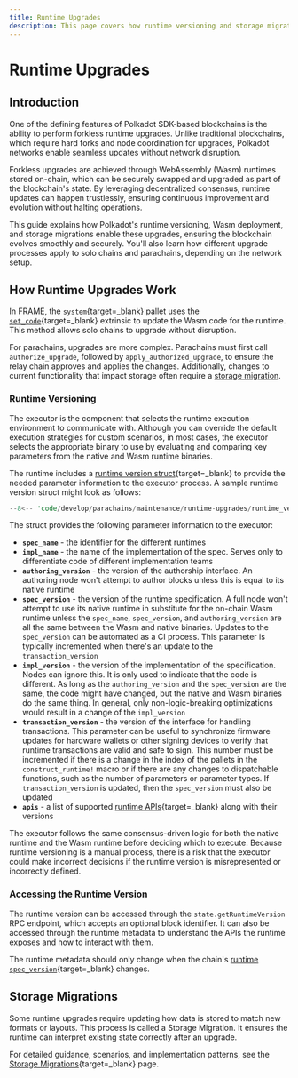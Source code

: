 ```yaml
---
title: Runtime Upgrades
description: This page covers how runtime versioning and storage migration support forkless upgrades for Polkadot SDK-based networks and how they factor into chain upgrades.
---
```


# Runtime Upgrades

## Introduction

One of the defining features of Polkadot SDK-based blockchains is the ability to perform forkless runtime upgrades. Unlike traditional blockchains, which require hard forks and node coordination for upgrades, Polkadot networks enable seamless updates without network disruption.

Forkless upgrades are achieved through WebAssembly (Wasm) runtimes stored on-chain, which can be securely swapped and upgraded as part of the blockchain's state. By leveraging decentralized consensus, runtime updates can happen trustlessly, ensuring continuous improvement and evolution without halting operations.

This guide explains how Polkadot's runtime versioning, Wasm deployment, and storage migrations enable these upgrades, ensuring the blockchain evolves smoothly and securely. You'll also learn how different upgrade processes apply to solo chains and parachains, depending on the network setup.

## How Runtime Upgrades Work

In FRAME, the [`system`](https://paritytech.github.io/polkadot-sdk/master/frame_system/index.html){target=\_blank} pallet uses the [`set_code`](https://paritytech.github.io/polkadot-sdk/master/frame_system/pallet/enum.Call.html#variant.set_code){target=\_blank} extrinsic to update the Wasm code for the runtime. This method allows solo chains to upgrade without disruption. 

For parachains, upgrades are more complex. Parachains must first call `authorize_upgrade`, followed by `apply_authorized_upgrade`, to ensure the relay chain approves and applies the changes. Additionally, changes to current functionality that impact storage often require a [storage migration](#storage-migrations).

### Runtime Versioning

The executor is the component that selects the runtime execution environment to communicate with. Although you can override the default execution strategies for custom scenarios, in most cases, the executor selects the appropriate binary to use by evaluating and comparing key parameters from the native and Wasm runtime binaries.

The runtime includes a [runtime version struct](https://paritytech.github.io/polkadot-sdk/master/sp_version/struct.RuntimeVersion.html){target=\_blank} to provide the needed parameter information to the executor process. A sample runtime version struct might look as follows:

```rust
--8<-- 'code/develop/parachains/maintenance/runtime-upgrades/runtime_version.rs'
```

The struct provides the following parameter information to the executor:

- **`spec_name`** - the identifier for the different runtimes
- **`impl_name`** - the name of the implementation of the spec. Serves only to differentiate code of different implementation teams
- **`authoring_version`** - the version of the authorship interface. An authoring node won't attempt to author blocks unless this is equal to its native runtime
- **`spec_version`** - the version of the runtime specification. A full node won't attempt to use its native runtime in substitute for the on-chain Wasm runtime unless the `spec_name`, `spec_version`, and `authoring_version` are all the same between the Wasm and native binaries. Updates to the `spec_version` can be automated as a CI process. This parameter is typically incremented when there's an update to the `transaction_version`
- **`impl_version`** - the version of the implementation of the specification. Nodes can ignore this. It is only used to indicate that the code is different. As long as the `authoring_version` and the `spec_version` are the same, the code might have changed, but the native and Wasm binaries do the same thing. In general, only non-logic-breaking optimizations would result in a change of the `impl_version`
- **`transaction_version`** - the version of the interface for handling transactions. This parameter can be useful to synchronize firmware updates for hardware wallets or other signing devices to verify that runtime transactions are valid and safe to sign. This number must be incremented if there is a change in the index of the pallets in the `construct_runtime!` macro or if there are any changes to dispatchable functions, such as the number of parameters or parameter types. If `transaction_version` is updated, then the `spec_version` must also be updated
- **`apis`** - a list of supported [runtime APIs](https://paritytech.github.io/polkadot-sdk/master/sp_api/macro.impl_runtime_apis.html){target=\_blank} along with their versions                                                    

The executor follows the same consensus-driven logic for both the native runtime and the Wasm runtime before deciding which to execute. Because runtime versioning is a manual process, there is a risk that the executor could make incorrect decisions if the runtime version is misrepresented or incorrectly defined.

### Accessing the Runtime Version

The runtime version can be accessed through the `state.getRuntimeVersion` RPC endpoint, which accepts an optional block identifier. It can also be accessed through the runtime metadata to understand the APIs the runtime exposes and how to interact with them.

The runtime metadata should only change when the chain's [runtime `spec_version`](https://paritytech.github.io/polkadot-sdk/master/sp_version/struct.RuntimeVersion.html#structfield.spec_version){target=\_blank} changes.

## Storage Migrations

Some runtime upgrades require updating how data is stored to match new formats or layouts. This process is called a Storage Migration. It ensures the runtime can interpret existing state correctly after an upgrade.

For detailed guidance, scenarios, and implementation patterns, see the [Storage Migrations](/develop/parachains/maintenance/storage-migrations/){target=\_blank} page.